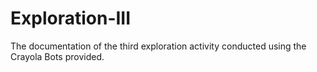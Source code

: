# Exploration-III
The documentation of the third exploration activity conducted using the Crayola Bots provided.
